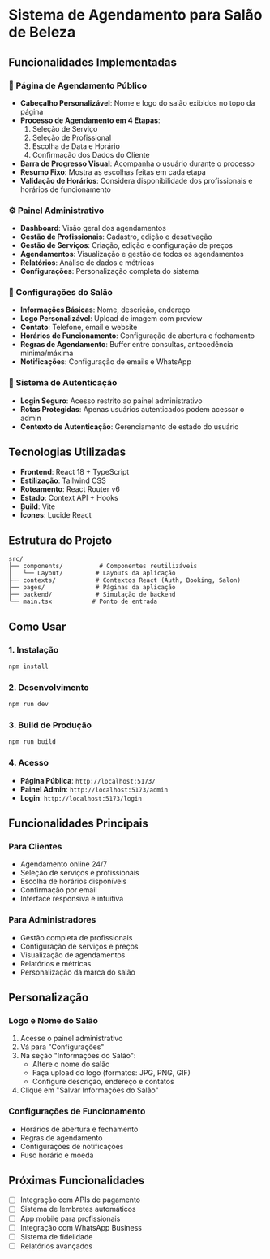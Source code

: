 # Sistema de Agendamento para Salão de Beleza

## Funcionalidades Implementadas

### 🎯 Página de Agendamento Público
- **Cabeçalho Personalizável**: Nome e logo do salão exibidos no topo da página
- **Processo de Agendamento em 4 Etapas**:
  1. Seleção de Serviço
  2. Seleção de Profissional
  3. Escolha de Data e Horário
  4. Confirmação dos Dados do Cliente
- **Barra de Progresso Visual**: Acompanha o usuário durante o processo
- **Resumo Fixo**: Mostra as escolhas feitas em cada etapa
- **Validação de Horários**: Considera disponibilidade dos profissionais e horários de funcionamento

### ⚙️ Painel Administrativo
- **Dashboard**: Visão geral dos agendamentos
- **Gestão de Profissionais**: Cadastro, edição e desativação
- **Gestão de Serviços**: Criação, edição e configuração de preços
- **Agendamentos**: Visualização e gestão de todos os agendamentos
- **Relatórios**: Análise de dados e métricas
- **Configurações**: Personalização completa do sistema

### 🏢 Configurações do Salão
- **Informações Básicas**: Nome, descrição, endereço
- **Logo Personalizável**: Upload de imagem com preview
- **Contato**: Telefone, email e website
- **Horários de Funcionamento**: Configuração de abertura e fechamento
- **Regras de Agendamento**: Buffer entre consultas, antecedência mínima/máxima
- **Notificações**: Configuração de emails e WhatsApp

### 🔐 Sistema de Autenticação
- **Login Seguro**: Acesso restrito ao painel administrativo
- **Rotas Protegidas**: Apenas usuários autenticados podem acessar o admin
- **Contexto de Autenticação**: Gerenciamento de estado do usuário

## Tecnologias Utilizadas

- **Frontend**: React 18 + TypeScript
- **Estilização**: Tailwind CSS
- **Roteamento**: React Router v6
- **Estado**: Context API + Hooks
- **Build**: Vite
- **Ícones**: Lucide React

## Estrutura do Projeto

```
src/
├── components/          # Componentes reutilizáveis
│   └── Layout/         # Layouts da aplicação
├── contexts/           # Contextos React (Auth, Booking, Salon)
├── pages/              # Páginas da aplicação
├── backend/            # Simulação de backend
└── main.tsx           # Ponto de entrada
```

## Como Usar

### 1. Instalação
```bash
npm install
```

### 2. Desenvolvimento
```bash
npm run dev
```

### 3. Build de Produção
```bash
npm run build
```

### 4. Acesso
- **Página Pública**: `http://localhost:5173/`
- **Painel Admin**: `http://localhost:5173/admin`
- **Login**: `http://localhost:5173/login`

## Funcionalidades Principais

### Para Clientes
- Agendamento online 24/7
- Seleção de serviços e profissionais
- Escolha de horários disponíveis
- Confirmação por email
- Interface responsiva e intuitiva

### Para Administradores
- Gestão completa de profissionais
- Configuração de serviços e preços
- Visualização de agendamentos
- Relatórios e métricas
- Personalização da marca do salão

## Personalização

### Logo e Nome do Salão
1. Acesse o painel administrativo
2. Vá para "Configurações"
3. Na seção "Informações do Salão":
   - Altere o nome do salão
   - Faça upload do logo (formatos: JPG, PNG, GIF)
   - Configure descrição, endereço e contatos
4. Clique em "Salvar Informações do Salão"

### Configurações de Funcionamento
- Horários de abertura e fechamento
- Regras de agendamento
- Configurações de notificações
- Fuso horário e moeda

## Próximas Funcionalidades

- [ ] Integração com APIs de pagamento
- [ ] Sistema de lembretes automáticos
- [ ] App mobile para profissionais
- [ ] Integração com WhatsApp Business
- [ ] Sistema de fidelidade
- [ ] Relatórios avançados
